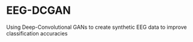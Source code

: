 # EEG-DCGAN
Using Deep-Convolutional GANs to create synthetic EEG data to improve classification accuracies
